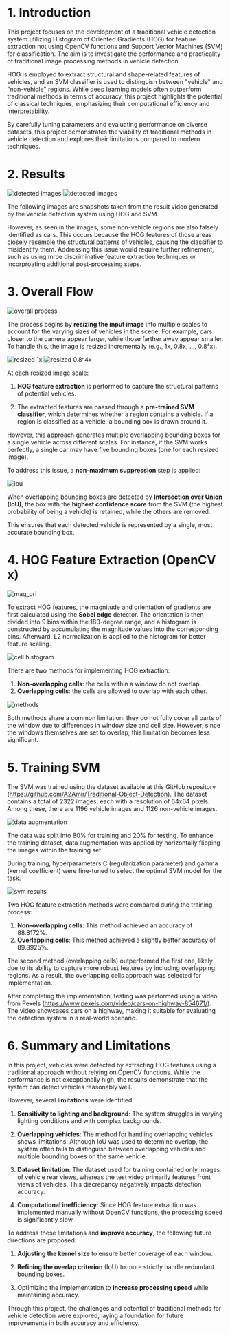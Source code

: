 # 1. Introduction


This project focuses on the development of a traditional vehicle detection system utilizing Histogram of Oriented Gradients (HOG) for feature extraction not using OpenCV functions and Support Vector Machines (SVM) for classification. The aim is to investigate the performance and practicality of traditional image processing methods in vehicle detection.

HOG is employed to extract structural and shape-related features of vehicles, and an SVM classifier is used to distinguish between "vehicle" and "non-vehicle" regions. While deep learning models often outperform traditional methods in terms of accuracy, this project highlights the potential of classical techniques, emphasizing their computational efficiency and interpretability.

By carefully tuning parameters and evaluating performance on diverse datasets, this project demonstrates the viability of traditional methods in vehicle detection and explores their limitations compared to modern techniques.


# 2. Results

![detected images](./img/HOG_SVM_1.png) 
![detected images](./img/HOG_SVM_2.png)

The following images are snapshots taken from the result video generated by the vehicle detection system using HOG and SVM.

However, as seen in the images, some non-vehicle regions are also falsely identified as cars. This occurs because the HOG features of those areas closely resemble the structural patterns of vehicles, causing the classifier to misidentify them. Addressing this issue would require further refinement, such as using mroe discriminative feature extraction techniques or incorproating additional post-processing steps.


# 3. Overall Flow

![overall process](./img/overall_process.png)

The process begins by **resizing the input image** into multiple scales to account for the varying sizes of vehicles in the scene. For example, cars closer to the camera appear larger, while those farther away appear smaller. To handle this, the image is resized incrementally (e.g., 1x, 0.8x, ..., 0.8⁴x).

![resized 1x](./img/resized_img(1x).png)
![resized 0.8^4x](./img/resized_img(0.8^4x).png)

At each resized image scale:

1. **HOG feature extraction** is performed to capture the structural patterns of potential vehicles.

2. The extracted features are passed through a **pre-trained SVM classifier**, which determines whether a region contains a vehicle. If a region is classified as a vehicle, a bounding box is drawn around it.


However, this approach generates multiple overlapping bounding boxes for a single vehicle across different scales. For instance, if the SVM works perfectly, a single car may have five bounding boxes (one for each resized image).

To address this issue, a **non-maximum suppression** step is applied:

![iou](./img/iou.png)

When overlapping bounding boxes are detected by **Intersection over Union (IoU)**, the box with the **highest confidence score** from the SVM (the highest probability of being a vehicle) is retained, while the others are removed.

This ensures that each detected vehicle is represented by a single, most accurate bounding box.


# 4. HOG Feature Extraction (OpenCV x)
![mag_ori](./img/mag_ori.png)

To extract HOG features, the magnitude and orientation of gradients are first calculated using the **Sobel edge** detector. The orientation is then divided into 9 bins within the 180-degree range, and a histogram is constructed by accumulating the magnitude values into the corresponding bins. Afterward, L2 normalization is applied to the histogram for better feature scaling.

![cell histogram](./img/cell_histogram.png)

There are two methods for implementing HOG extraction:

1. **Non-overlapping cells**: the cells within a window do not overlap.
2. **Overlapping cells**: the cells are allowed to overlap with each other.

![methods](./img/approach.png)

Both methods share a common limitation: they do not fully cover all parts of the window due to differences in window size and cell size. However, since the windows themselves are set to overlap, this limitation becomes less significant.


# 5. Training SVM


The SVM was trained using the dataset available at this GitHub repository (https://github.com/A2Amir/Traditional-Object-Detection). The dataset contains a total of 2322 images, each with a resolution of 64x64 pixels. Among these, there are 1196 vehicle images and 1126 non-vehicle images.

![data augmentation](./img/augmentation.png)

The data was split into 80% for training and 20% for testing. To enhance the training dataset, data augmentation was applied by horizontally flipping the images within the training set.

During training, hyperparameters C (regularization parameter) and gamma (kernel coefficient) were fine-tuned to select the optimal SVM model for the task.

![svm results](./img/svm_results.png)

Two HOG feature extraction methods were compared during the training process:

1. **Non-overlapping cells**: This method achieved an accuracy of 88.8172%.
2. **Overlapping cells**: This method achieved a slightly better accuracy of 89.8925%.

The second method (overlapping cells) outperformed the first one, likely due to its ability to capture more robust features by including overlapping regions. As a result, the overlapping cells approach was selected for implementation.

After completing the implementation, testing was performed using a video from Pexels (https://www.pexels.com/video/cars-on-highway-854671/). The video showcases cars on a highway, making it suitable for evaluating the detection system in a real-world scenario.

# 6. Summary and Limitations


In this project, vehicles were detected by extracting HOG features using a traditional approach without relying on OpenCV functions. While the performance is not exceptionally high, the results demonstrate that the system can detect vehicles reasonably well.

However, several **limitations** were identified:

1. **Sensitivity to lighting and background**: The system struggles in varying lighting conditions and with complex backgrounds.

2. **Overlapping vehicles**: The method for handling overlapping vehicles shows limitations. Although IoU was used to determine overlap, the system often fails to distinguish between overlapping vehicles and multiple bounding boxes on the same vehicle.

3. **Dataset limitation**: The dataset used for training contained only images of vehicle rear views, whereas the test video primarily features front views of vehicles. This discrepancy negatively impacts detection accuracy.

4. **Computational inefficiency**: Since HOG feature extraction was implemented manually without OpenCV functions, the processing speed is significantly slow.


To address these limitations and **improve accuracy**, the following future directions are proposed:

1. **Adjusting the kernel size** to ensure better coverage of each window.

2. **Refining the overlap criterion** (IoU) to more strictly handle redundant bounding boxes.

3. Optimizing the implementation to **increase processing speed** while maintaining accuracy.

Through this project, the challenges and potential of traditional methods for vehicle detection were explored, laying a foundation for future improvements in both accuracy and efficiency.

